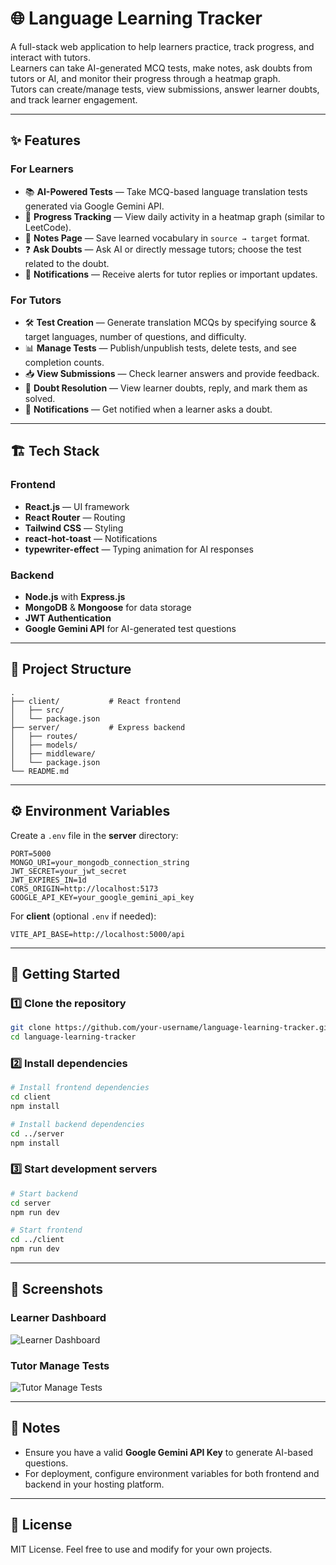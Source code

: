 # 🌐 Language Learning Tracker

A full-stack web application to help learners practice, track progress, and interact with tutors.  
Learners can take AI-generated MCQ tests, make notes, ask doubts from tutors or AI, and monitor their progress through a heatmap graph.  
Tutors can create/manage tests, view submissions, answer learner doubts, and track learner engagement.

---

## ✨ Features

### For Learners
- 📚 **AI-Powered Tests** — Take MCQ-based language translation tests generated via Google Gemini API.
- 📅 **Progress Tracking** — View daily activity in a heatmap graph (similar to LeetCode).
- 📝 **Notes Page** — Save learned vocabulary in `source → target` format.
- ❓ **Ask Doubts** — Ask AI or directly message tutors; choose the test related to the doubt.
- 🔔 **Notifications** — Receive alerts for tutor replies or important updates.

### For Tutors
- 🛠 **Test Creation** — Generate translation MCQs by specifying source & target languages, number of questions, and difficulty.
- 📊 **Manage Tests** — Publish/unpublish tests, delete tests, and see completion counts.
- 📥 **View Submissions** — Check learner answers and provide feedback.
- 💬 **Doubt Resolution** — View learner doubts, reply, and mark them as solved.
- 🔔 **Notifications** — Get notified when a learner asks a doubt.

---

## 🏗 Tech Stack

### Frontend
- **React.js** — UI framework
- **React Router** — Routing
- **Tailwind CSS** — Styling
- **react-hot-toast** — Notifications
- **typewriter-effect** — Typing animation for AI responses

### Backend
- **Node.js** with **Express.js**
- **MongoDB** & **Mongoose** for data storage
- **JWT Authentication**
- **Google Gemini API** for AI-generated test questions

---

## 📂 Project Structure

```
.
├── client/           # React frontend
│   ├── src/
│   └── package.json
├── server/           # Express backend
│   ├── routes/
│   ├── models/
│   ├── middleware/
│   └── package.json
└── README.md
```

---

## ⚙️ Environment Variables

Create a `.env` file in the **server** directory:

```env
PORT=5000
MONGO_URI=your_mongodb_connection_string
JWT_SECRET=your_jwt_secret
JWT_EXPIRES_IN=1d
CORS_ORIGIN=http://localhost:5173
GOOGLE_API_KEY=your_google_gemini_api_key
```

For **client** (optional `.env` if needed):
```env
VITE_API_BASE=http://localhost:5000/api
```

---

## 🚀 Getting Started

### 1️⃣ Clone the repository
```bash
git clone https://github.com/your-username/language-learning-tracker.git
cd language-learning-tracker
```

### 2️⃣ Install dependencies
```bash
# Install frontend dependencies
cd client
npm install

# Install backend dependencies
cd ../server
npm install
```

### 3️⃣ Start development servers
```bash
# Start backend
cd server
npm run dev

# Start frontend
cd ../client
npm run dev
```

---

## 📸 Screenshots

### Learner Dashboard
![Learner Dashboard](docs/screenshots/learner_dashboard.png)

### Tutor Manage Tests
![Tutor Manage Tests](docs/screenshots/tutor_manage_tests.png)

---

## 📌 Notes
- Ensure you have a valid **Google Gemini API Key** to generate AI-based questions.
- For deployment, configure environment variables for both frontend and backend in your hosting platform.

---

## 📜 License
MIT License. Feel free to use and modify for your own projects.
